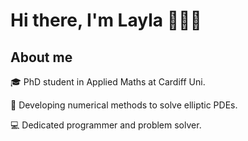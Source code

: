 # Hi there, I'm Layla 👩🏻‍💻

## About me

🎓 PhD student in Applied Maths at Cardiff Uni.

📝 Developing numerical methods to solve elliptic PDEs.

💻 Dedicated programmer and problem solver.
